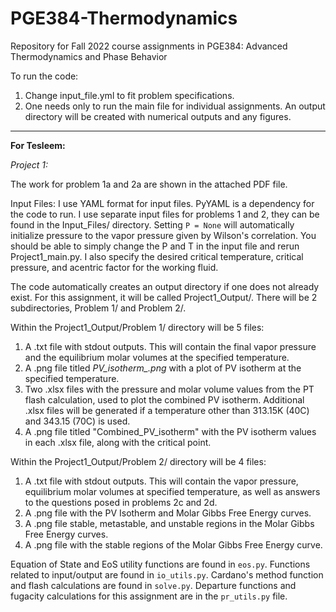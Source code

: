 # PGE384-Thermodynamics
Repository for Fall 2022 course assignments in PGE384: Advanced Thermodynamics and Phase Behavior

To run the code: 
1. Change input_file.yml to fit problem specifications.
2. One needs only to run the main file for individual assignments. An output directory will be created with numerical outputs and any figures.

---
**For Tesleem:**

*Project 1:*

The work for problem 1a and 2a are shown in the attached PDF file. 

Input Files: 
I use YAML format for input files. PyYAML is a dependency for the code to run. I use separate input files for problems 1 and 2, they can be found in the Input_Files/ directory. Setting ```P = None``` will automatically initialize pressure to the vapor pressure given by Wilson's correlation. You should be able to simply change the P and T in the input file and rerun Project1_main.py. I also specify the desired critical temperature, critical pressure, and acentric factor for the working fluid.

The code automatically creates an output directory if one does not already exist. For this assignment, it will be called Project1_Output/. There will be 2 subdirectories, Problem 1/ and Problem 2/. 

Within the Project1_Output/Problem 1/ directory will be 5 files:
1) A .txt file with stdout outputs. This will contain the final vapor pressure and the equilibrium molar volumes at the specified temperature.
2) A .png file titled *PV_isotherm_<temp>.png* with a plot of PV isotherm at the specified temperature.
3) Two .xlsx files with the pressure and molar volume values from the PT flash calculation, used to plot the combined PV isotherm. Additional .xlsx files will be generated if a temperature other than 313.15K (40C) and 343.15 (70C) is used.
4) A .png file titled "Combined_PV_isotherm" with the PV isotherm values in each .xlsx file, along with the critical point.

Within the Project1_Output/Problem 2/ directory will be 4 files:
1) A .txt file with stdout outputs. This will contain the vapor pressure, equilibrium molar volumes at specified temperature, as well as answers to the questions posed in problems 2c and 2d. 
2) A .png file with the PV Isotherm and Molar Gibbs Free Energy curves.
3) A .png file stable, metastable, and unstable regions in the Molar Gibbs Free Energy curves.
4) A .png file with the stable regions of the Molar Gibbs Free Energy curve.

Equation of State and EoS utility functions are found in ```eos.py```. Functions related to input/output are found in ```io_utils.py```. Cardano's method function and flash calculations are found in ```solve.py```. Departure functions and fugacity calculations for this assignment are in the ```pr_utils.py``` file. 



